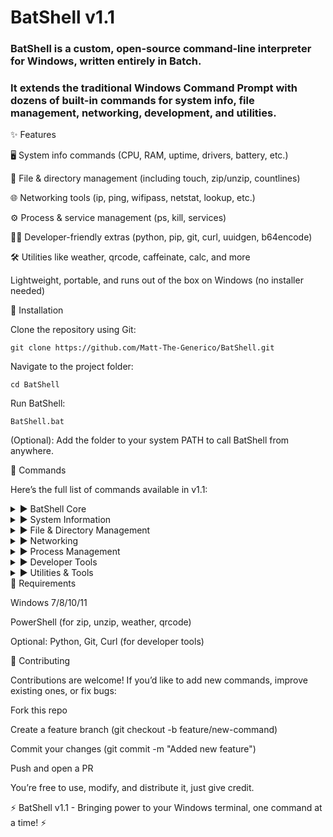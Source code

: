 # BatShell v1.1

### BatShell is a custom, open-source command-line interpreter for Windows, written entirely in Batch.
### It extends the traditional Windows Command Prompt with dozens of built-in commands for system info, file management, networking, development, and utilities.

✨ Features

🖥️ System info commands (CPU, RAM, uptime, drivers, battery, etc.)

📂 File & directory management (including touch, zip/unzip, countlines)

🌐 Networking tools (ip, ping, wifipass, netstat, lookup, etc.)

⚙️ Process & service management (ps, kill, services)

👨‍💻 Developer-friendly extras (python, pip, git, curl, uuidgen, b64encode)

🛠️ Utilities like weather, qrcode, caffeinate, calc, and more

Lightweight, portable, and runs out of the box on Windows (no installer needed)

🚀 Installation

Clone the repository using Git:

``git clone https://github.com/Matt-The-Generico/BatShell.git``


Navigate to the project folder:

``cd BatShell``


Run BatShell:

``BatShell.bat``


(Optional): Add the folder to your system PATH to call BatShell from anywhere.

📖 Commands

Here’s the full list of commands available in v1.1:

<details> <summary>▶ BatShell Core</summary>

help – Shows help message

exit / quit – Exits BatShell

cls / clear – Clears the screen

ver / version – Displays BatShell version

about – Information about BatShell

reprompt – Refreshes the command prompt

</details> <details> <summary>▶ System Information</summary>

sysinfo – Detailed system information

hostname, username, os – Basic info

cpuinfo, meminfo – CPU and RAM details

diskinfo, uptime – Disk usage and boot time

drivers, pcmodel – Drivers and PC model

battery, datetime – Battery and date/time

</details> <details> <summary>▶ File & Directory Management</summary>

ls / dir [path] – List files and directories

cd [path], pwd – Change/print directory

mkdir [name] – Create directory

touch / emptyfile [file] – Create or empty file

del / rm [f], rmdir [d] – Delete file/dir

copy, move, ren – File operations

cat / type [file] – Show file content

tree [path] – Directory tree

findfile [name] – Search file recursively

countfiles – Count files in directory

countlines [file] – Count lines in file

open [file/url/app] – Open with default app

zip [arch] [files], unzip [arch] – Zip/unzip (PowerShell required)

</details> <details> <summary>▶ Networking</summary>

ip, ipall – Show IP configuration

ping [host], trace [host] – Connectivity/route

dnsflush – Flush DNS cache

netstat, arp, mac – Network details

lookup [host] – DNS lookup

wifilist – List saved Wi-Fi profiles

wifipass [profile] – Show Wi-Fi password

</details> <details> <summary>▶ Process Management</summary>

ps / tasklist – List processes

kill [name.exe], killpid [PID] – Kill process

services – List running services

</details> <details> <summary>▶ Developer Tools</summary>

py / python [script] – Run Python script

pinstall [pkg] – Install Python package

puninstall [pkg] – Uninstall Python package

plist – List installed Python packages

git [args] – Run Git command

curl [args] – Run curl command

which [cmd] – Show path of executable

uuidgen – Generate GUID

b64encode [str], b64decode [str] – Base64 encode/decode

</details> <details> <summary>▶ Utilities & Tools</summary>

calc – Open Calculator

notepad [file] – Open Notepad

countdown / timer [s] – Countdown timer

search [query] – Google search

weather [loc] – Show weather (e.g., weather London)

qrcode [text] – Generate QR code in console

shutdown / reboot – Power controls

logoff, lock – Session controls

caffeinate – Prevent system sleep

random – Random number

path – Show PATH

env – Show environment variables

color [attr], title [text] – Customize console

</details>
📌 Requirements

Windows 7/8/10/11

PowerShell
(for zip, unzip, weather, qrcode)

Optional: Python, Git, Curl (for developer tools)

🤝 Contributing

Contributions are welcome!
If you’d like to add new commands, improve existing ones, or fix bugs:

Fork this repo

Create a feature branch (git checkout -b feature/new-command)

Commit your changes (git commit -m "Added new feature")

Push and open a PR


You’re free to use, modify, and distribute it, just give credit.


⚡ BatShell v1.1 - Bringing power to your Windows terminal, one command at a time! ⚡
